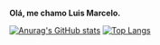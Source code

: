 **Olá, me chamo Luis Marcelo.**</br>

[![Anurag's GitHub stats](https://github-readme-stats.vercel.app/api?username=marcelobruckner&show_icons=true&include_all_commits=true)](https://github.com/anuraghazra/github-readme-stats)
[![Top Langs](https://github-readme-stats.vercel.app/api/top-langs/?username=marcelobruckner&layout=compact)](https://github.com/anuraghazra/github-readme-stats)
<!--
**marcelobruckner/marcelobruckner** is a ✨ _special_ ✨ repository because its `README.md` (this file) appears on your GitHub profile.

Here are some ideas to get you started:

- 🔭 I’m currently working on ...
- 🌱 I’m currently learning ...
- 👯 I’m looking to collaborate on ...
- 🤔 I’m looking for help with ...
- 💬 Ask me about ...
- 📫 How to reach me: ...
- 😄 Pronouns: ...
- ⚡ Fun fact: ...
-->
